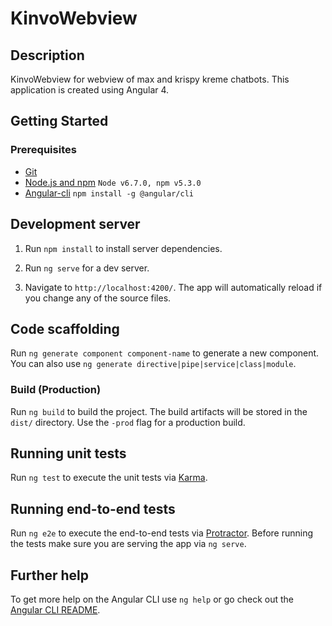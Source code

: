 # KinvoWebview

## Description
KinvoWebview for webview of max and krispy kreme chatbots. This application is created using Angular 4.

## Getting Started

### Prerequisites

- [Git](https://git-scm.com/)
- [Node.js and npm](nodejs.org) `Node v6.7.0, npm v5.3.0`
- [Angular-cli](https://github.com/angular/angular-cli) `npm install -g @angular/cli`

## Development server

1. Run `npm install` to install server dependencies.

3. Run `ng serve` for a dev server.

4. Navigate to `http://localhost:4200/`. The app will automatically reload if you change any of the source files.

## Code scaffolding

Run `ng generate component component-name` to generate a new component. You can also use `ng generate directive|pipe|service|class|module`.

### Build (Production)

Run `ng build` to build the project. The build artifacts will be stored in the `dist/` directory. Use the `-prod` flag for a production build.

## Running unit tests

Run `ng test` to execute the unit tests via [Karma](https://karma-runner.github.io).

## Running end-to-end tests

Run `ng e2e` to execute the end-to-end tests via [Protractor](http://www.protractortest.org/).
Before running the tests make sure you are serving the app via `ng serve`.

## Further help

To get more help on the Angular CLI use `ng help` or go check out the [Angular CLI README](https://github.com/angular/angular-cli/blob/master/README.md).
